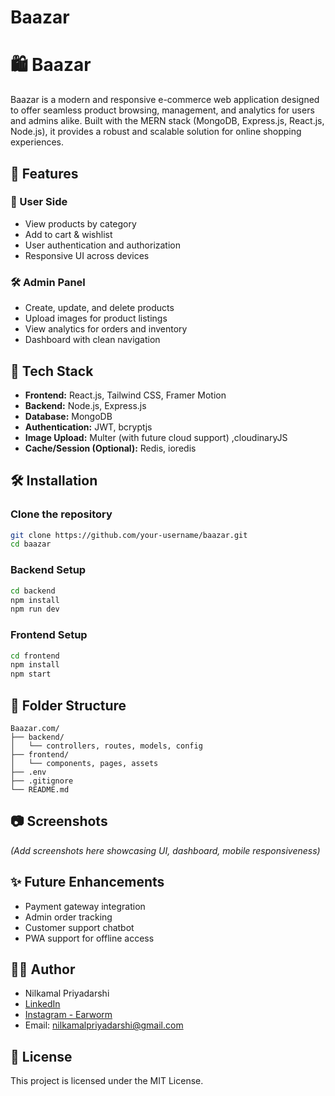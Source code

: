 # Baazar

# 🛍️ Baazar

Baazar is a modern and responsive e-commerce web application designed to offer seamless product browsing, management, and analytics for users and admins alike. Built with the MERN stack (MongoDB, Express.js, React.js, Node.js), it provides a robust and scalable solution for online shopping experiences.

## 🚀 Features

### 👥 User Side
- View products by category
- Add to cart & wishlist
- User authentication and authorization
- Responsive UI across devices

### 🛠️ Admin Panel
- Create, update, and delete products
- Upload images for product listings
- View analytics for orders and inventory
- Dashboard with clean navigation

## 🧱 Tech Stack

- **Frontend:** React.js, Tailwind CSS, Framer Motion
- **Backend:** Node.js, Express.js
- **Database:** MongoDB
- **Authentication:** JWT, bcryptjs
- **Image Upload:** Multer (with future cloud support) ,cloudinaryJS
- **Cache/Session (Optional):** Redis, ioredis

## 🛠️ Installation

### Clone the repository

```bash
git clone https://github.com/your-username/baazar.git
cd baazar
```

### Backend Setup

```bash
cd backend
npm install
npm run dev
```

### Frontend Setup

```bash
cd frontend
npm install
npm start
```

## 📁 Folder Structure

```
Baazar.com/
├── backend/
│   └── controllers, routes, models, config
├── frontend/
│   └── components, pages, assets
├── .env
├── .gitignore
└── README.md
```

## 📷 Screenshots

*(Add screenshots here showcasing UI, dashboard, mobile responsiveness)*

## ✨ Future Enhancements

- Payment gateway integration
- Admin order tracking
- Customer support chatbot
- PWA support for offline access

## 🧑‍💻 Author

- Nilkamal Priyadarshi  
- [LinkedIn](https://www.linkedin.com/in/nilkamal-priyadarshi)  
- [Instagram - Earworm](https://www.instagram.com/earworm)  
- Email: nilkamalpriyadarshi@gmail.com

## 📜 License

This project is licensed under the MIT License.
